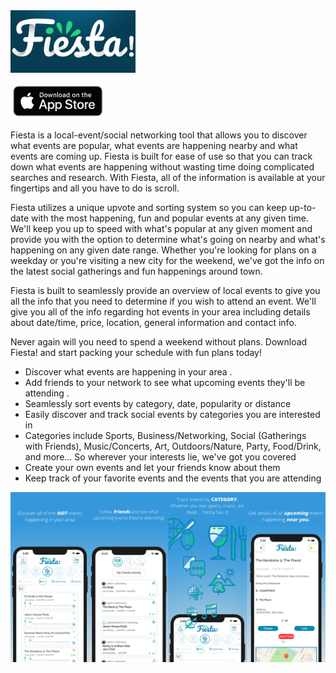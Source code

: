 <img src="https://raw.githubusercontent.com/patpatchpatrick/FiestaAppWebsite/master/docs/images/readmeLogo.jpg" alt="drawing" width="200"/>

[<img src="https://raw.githubusercontent.com/patpatchpatrick/FiestaAppWebsite/master/docs/images/appStoreBadge.png" width="150">](https://apps.apple.com/us/app/fiesta/id1466728077?ls=1)

Fiesta is a local-event/social networking tool that allows you to discover what events are popular, what events are happening nearby and what events are coming up. Fiesta is built for ease of use so that you can track down what events are happening without wasting time doing complicated searches and research. With Fiesta, all of the information is available at your fingertips and all you have to do is scroll.


Fiesta utilizes a unique upvote and sorting system so you can keep up-to-date with the most happening, fun and popular events at any given time. We'll keep you up to speed with what's popular at any given moment and provide you with the option to determine what's going on nearby and what's happening on any given date range. Whether you're looking for plans on a weekday or you're visiting a new city for the weekend, we've got the info on the latest social gatherings and fun happenings around town.


Fiesta is built to seamlessly provide an overview of local events to give you all the info that you need to determine if you wish to attend an event. We'll give you all of the info regarding hot events in your area including details about date/time, price, location, general information and contact info.


Never again will you need to spend a weekend without plans. Download Fiesta! and start packing your schedule with fun plans today!

- Discover what events are happening in your area . 
- Add friends to your network to see what upcoming events they'll be attending . 
- Seamlessly sort events by category, date, popularity or distance
- Easily discover and track social events by categories you are interested in
- Categories include Sports, Business/Networking, Social (Gatherings with Friends), Music/Concerts, Art, Outdoors/Nature, Party, Food/Drink, and more... So wherever your interests lie, we've got you covered
- Create your own events and let your friends know about them
- Keep track of your favorite events and the events that you are attending


![Screenshots](https://raw.githubusercontent.com/patpatchpatrick/FiestaAppWebsite/master/docs/images/fiestaCombined.png)
